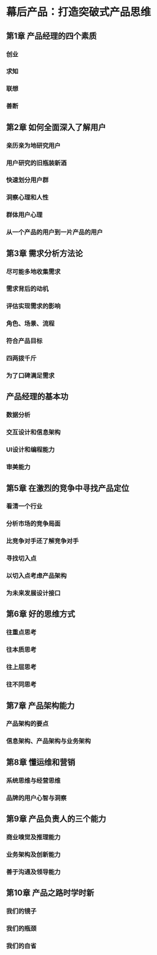 # 幕后产品：打造突破式产品思维

## 第1章  产品经理的四个素质

### 创业

### 求知

### 联想

### 善断

## 第2章 如何全面深入了解用户

### 亲历亲为地研究用户

### 用户研究的旧瓶装新酒

### 快速划分用户群

### 洞察心理和人性

### 群体用户心理

### 从一个产品的用户到一片产品的用户

## 第3章 需求分析方法论

### 尽可能多地收集需求

### 需求背后的动机

### 评估实现需求的影响

### 角色、场景、流程

### 符合产品目标

### 四两拨千斤

### 为了口碑满足需求

## 产品经理的基本功

### 数据分析

### 交互设计和信息架构

### UI设计和编程能力

### 审美能力

## 第5章 在激烈的竞争中寻找产品定位

### 看清一个行业

### 分析市场的竞争局面

### 比竞争对手还了解竞争对手

### 寻找切入点

### 以切入点考虑产品架构

### 为未来发展设计接口

## 第6章 好的思维方式

### 往重点思考

### 往本质思考

### 往上层思考

### 往不同思考

## 第7章 产品架构能力

### 产品架构的要点

### 信息架构、产品架构与业务架构

## 第8章 懂运维和营销

### 系统思维与经营思维

### 品牌的用户心智与洞察

## 第9章 产品负责人的三个能力

### 商业嗅觉及推理能力

### 业务架构及创新能力

### 善于沟通及领导能力

## 第10章 产品之路时学时新

### 我们的镜子

### 我们的瓶颈

### 我们的自省
